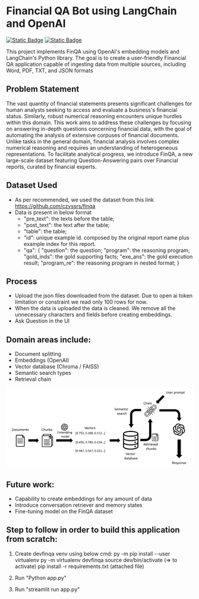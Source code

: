 # Financial QA Bot using LangChain and OpenAI 
<a href="https://github.com/userilyo/finqabotest"><img alt="Static Badge" src="https://img.shields.io/badge/github-black?style=flat-square&logo=github"></a> 
<a href="https://finqabotest.streamlit.app/"><img alt="Static Badge" src="https://img.shields.io/badge/Streamlit%20App-red?style=flat-square&logo=streamlit&labelColor=white"></a> 

This project implements FinQA using OpenAI's embedding models and LangChain's Python library. The goal is to create a user-friendly Financial QA application capable of ingesting data from multiple sources, including Word, PDF, TXT, and JSON formats


## Problem Statement

The vast quantity of financial statements presents significant challenges for human analysts seeking to access and evaluate a business's financial status. Similarly, robust numerical reasoning encounters unique hurdles within this domain. This work aims to address these challenges by focusing on answering in-depth questions concerning financial data, with the goal of automating the analysis of extensive corpuses of financial documents. Unlike tasks in the general domain, financial analysis involves complex numerical reasoning and requires an understanding of heterogeneous representations. To facilitate analytical progress, we introduce FinQA, a new large-scale dataset featuring Question-Answering pairs over Financial reports, curated by financial experts.

## Dataset Used

- As per recommended, we used the dataset from this link
  https://github.com/czyssrs/finqa
- Data is present in below format
  - "pre_text": the texts before the table;
  - "post_text": the text after the table;
  - "table": the table;
  - "id": unique example id. composed by the original report name plus example index for this report.
  - "qa": {
    "question": the question;
     "program": the reasoning program;
     "gold_inds": the gold supporting facts;
     "exe_ans": the gold execution result;
     "program_re": the reasoning program in nested format;
  }

## Process
- Upload the json files downloaded from the dataset. Due to open ai token limitation or constraint we read only 100 rows for now.
- When the data is uploaded the data is cleaned. We remove all the unnecessary characters and fields before creating embeddings.
- Ask Question in the UI

## Domain areas include:
- Document splitting
- Embeddings (OpenAI)
- Vector database (Chroma / FAISS)
- Semantic search types
- Retrieval chain

![Screenshot](images/framework.png)

## Future work:
- Capability to create embeddings for any amount of data 
- Introduce conversation retriever and memory states
- Fine-tuning model on the FinQA dataset

## Step to follow in order to build this application from scratch:
1. Create devfinqa venv using below cmd:
    py -m pip install --user virtualenv
    py -m virtualenv devfinqa
    source dev/bin/activate (=> to activate)
    pip install -r requirements.txt (attached file)

2. Run "Python app.py"

3. Run "streamlit run app.py"




